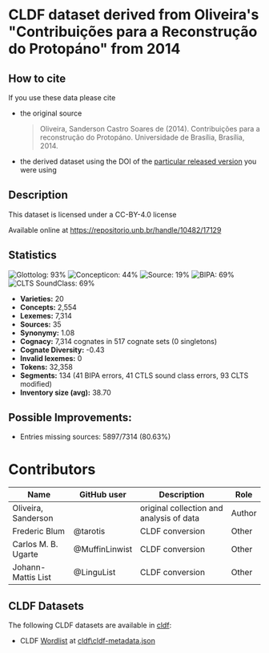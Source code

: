 # CLDF dataset derived from Oliveira's "Contribuições para a Reconstrução do Protopáno" from 2014

## How to cite

If you use these data please cite
- the original source
  > Oliveira, Sanderson Castro Soares de (2014). Contribuições para a reconstrução do Protopáno. Universidade de Brasília, Brasília, 2014.
- the derived dataset using the DOI of the [particular released version](../../releases/) you were using

## Description


This dataset is licensed under a CC-BY-4.0 license

Available online at https://repositorio.unb.br/handle/10482/17129

## Statistics


![Glottolog: 93%](https://img.shields.io/badge/Glottolog-93%25-green.svg "Glottolog: 93%")
![Concepticon: 44%](https://img.shields.io/badge/Concepticon-44%25-red.svg "Concepticon: 44%")
![Source: 19%](https://img.shields.io/badge/Source-19%25-red.svg "Source: 19%")
![BIPA: 69%](https://img.shields.io/badge/BIPA-69%25-orange.svg "BIPA: 69%")
![CLTS SoundClass: 69%](https://img.shields.io/badge/CLTS%20SoundClass-69%25-orange.svg "CLTS SoundClass: 69%")

- **Varieties:** 20
- **Concepts:** 2,554
- **Lexemes:** 7,314
- **Sources:** 35
- **Synonymy:** 1.08
- **Cognacy:** 7,314 cognates in 517 cognate sets (0 singletons)
- **Cognate Diversity:** -0.43
- **Invalid lexemes:** 0
- **Tokens:** 32,358
- **Segments:** 134 (41 BIPA errors, 41 CTLS sound class errors, 93 CLTS modified)
- **Inventory size (avg):** 38.70

## Possible Improvements:



- Entries missing sources: 5897/7314 (80.63%)

# Contributors

Name | GitHub user | Description | Role |
--- | --- | --- | --- |
Oliveira, Sanderson  | | original collection and analysis of data | Author
Frederic Blum | @tarotis | CLDF conversion | Other
Carlos M. B. Ugarte | @MuffinLinwist | CLDF conversion | Other
Johann-Mattis List | @LinguList| CLDF conversion | Other




## CLDF Datasets

The following CLDF datasets are available in [cldf](cldf):

- CLDF [Wordlist](https://github.com/cldf/cldf/tree/master/modules/Wordlist) at [cldf\cldf-metadata.json](cldf\cldf-metadata.json)